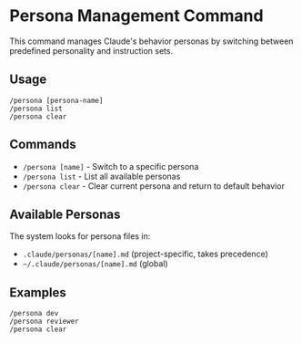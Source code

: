 # Persona Management Command

This command manages Claude's behavior personas by switching between predefined personality and instruction sets.

## Usage

```
/persona [persona-name]
/persona list
/persona clear
```

## Commands

- `/persona [name]` - Switch to a specific persona
- `/persona list` - List all available personas  
- `/persona clear` - Clear current persona and return to default behavior

## Available Personas

The system looks for persona files in:
- `.claude/personas/[name].md` (project-specific, takes precedence)
- `~/.claude/personas/[name].md` (global)

## Examples

```
/persona dev
/persona reviewer
/persona clear
```